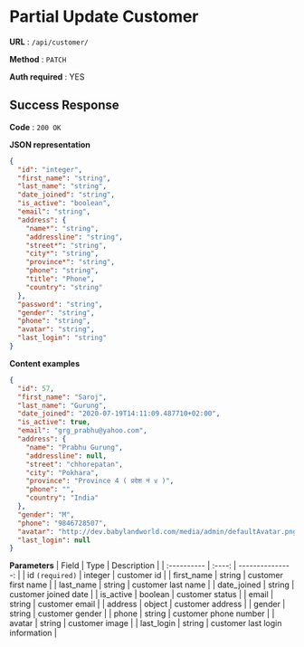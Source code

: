 # Partial Update Customer

**URL** : `/api/customer/`

**Method** : `PATCH`

**Auth required** : YES

## Success Response

**Code** : `200 OK`

**JSON representation**

```json
{
  "id": "integer",
  "first_name": "string",
  "last_name": "string",
  "date_joined": "string",
  "is_active": "boolean",
  "email": "string",
  "address": {
    "name*": "string",
    "addressline": "string",
    "street*": "string",
    "city*": "string",
    "province*": "string",
    "phone": "string",
    "title": "Phone",
    "country": "string"
  },
  "password": "string",
  "gender": "string",
  "phone": "string",
  "avatar": "string",
  "last_login": "string"
}
```

**Content examples**

```json
{
  "id": 57,
  "first_name": "Saroj",
  "last_name": "Gurung",
  "date_joined": "2020-07-19T14:11:09.487710+02:00",
  "is_active": true,
  "email": "grg_prabhu@yahoo.com",
  "address": {
    "name": "Prabhu Gurung",
    "addressline": null,
    "street": "chhorepatan",
    "city": "Pokhara",
    "province": "Province 4 ( प्रदेश नं ४ )",
    "phone": "",
    "country": "India"
  },
  "gender": "M",
  "phone": "9846728507",
  "avatar": "http://dev.babylandworld.com/media/admin/defaultAvatar.png",
  "last_login": null
}
```

**Parameters**
| Field | Type | Description |
| :---------- | :----: | ---------------: |
| id `(required)` | integer | customer id |
| first_name | string | customer first name |
| last_name | string | customer last name |
| date_joined | string | customer joined date |
| is_active | boolean | customer status |
| email | string | customer email |
| address | object | customer address |
| gender | string | customer gender |
| phone | string | customer phone number |
| avatar | string | customer image |
| last_login | string | customer last login information |
